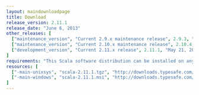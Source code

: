 ```yaml
---
layout: maindownloadpage
title: Download
release_version: 2.11.1
release_date: "June 6, 2013"
other_releases: [
  ["maintenance_version", "Current 2.9.x maintenance release", 2.9.3, "February 28, 2013"],
  ["maintenance_version", "Current 2.10.x maintenance release", 2.10.4, "March 24, 2014"],
  ["development_version", "Current 2.11.x release", 2.11.1, "May 21, 2014"]
]
requirements: "This Scala software distribution can be installed on any Unix-like or Windows system. It requires the Java runtime version 1.6 or later, which can be downloaded <a href='http://www.java.com/'>here</a>."
resources: [
  ["-main-unixsys", "scala-2.11.1.tgz", "http://downloads.typesafe.com/scala/2.11.1/scala-2.11.1.tgz", "Max OS X, Unix, Cygwin", "24.50M"],
  ["-main-windows", "scala-2.11.1.msi", "http://downloads.typesafe.com/scala/2.11.1/scala-2.11.1.msi", "Windows (msi installer)", "93.05M"]
]
---
```

